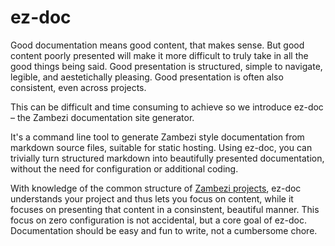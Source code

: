 ez-doc
======

Good documentation means good content, that makes sense. But good content poorly presented will make it more difficult to truly take in all the good things being said. Good presentation is structured, simple to navigate, legible, and aestetichally pleasing. Good presentation is often also consistent, even across projects.

This can be difficult and time consuming to achieve so we introduce ez-doc – the Zambezi documentation site generator.

It's a command line tool to generate Zambezi style documentation from markdown source files, suitable for static hosting. Using ez-doc, you can trivially turn structured markdown into beautifully presented documentation, without the need for configuration or additional coding. 

With knowledge of the common structure of [Zambezi projects](https://github.com/zambezi/project), ez-doc understands your project and thus lets you focus on content, while it focuses on presenting that content in a consinstent, beautiful manner. This focus on zero configuration is not accidental, but a core goal of ez-doc. Documentation should be easy and fun to write, not a cumbersome chore.